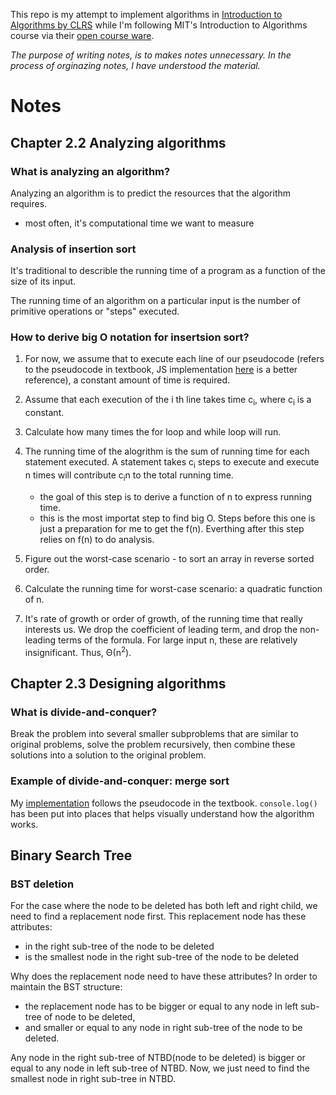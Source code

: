This repo is my attempt to implement algorithms in [Introduction to Algorithms by CLRS](https://www.amazon.com/Introduction-Algorithms-3rd-MIT-Press/dp/0262033844) while I'm following MIT's Introduction to Algorithms course via their [open course ware](https://ocw.mit.edu/courses/electrical-engineering-and-computer-science/6-006-introduction-to-algorithms-fall-2011/index.htm).

*The purpose of writing notes, is to makes notes unnecessary. In the process of orginazing notes, I have understood the material.*

# Notes

## <b>Chapter 2.2 Analyzing algorithms</b>

### What is analyzing an algorithm?
Analyzing an algorithm is to predict the resources that the algorithm requires.
- most often, it's computational time we want to measure


### Analysis of insertion sort
It's traditional to describle the running time of a program as a function of the size of its input.

The running time of an algorithm on a particular input is the number of primitive operations or "steps" executed.

### How to derive big O notation for insertsion sort?
1. For now, we assume that to execute each line of our pseudocode (refers to the pseudocode in textbook, JS implementation [here](https://github.com/eqlz/mit-intro-to-algorithms/blob/master/insertionSort.js) is a better reference), a constant amount of time is required.

1. Assume that each execution of the i th line takes time c<sub>i</sub>, where c<sub>i</sub> is a constant.

1. Calculate how many times the for loop and while loop will run.

1. The running time of the alogrithm is the sum of running time for each statement executed. A statement takes c<sub>i</sub> steps to execute and execute n times will contribute c<sub>i</sub>n to the total running time.
    - the goal of this step is to derive a function of n to express running time.
    - this is the most importat step to find big O. Steps before this one is just a preparation for me to get the f(n). Everthing after this step relies on f(n) to do analysis.

1. Figure out the worst-case scenario - to sort an array in reverse sorted order.

1. Calculate the running time for worst-case scenario: a quadratic function of n.

1. It's rate of growth or order of growth, of the running time that really interests us. We drop the coefficient of leading term, and drop the non-leading terms of the formula. For large input n, these are relatively insignificant. Thus, Θ(n<sup>2</sup>).

## Chapter 2.3 Designing algorithms
### What is divide-and-conquer?
Break the problem into several smaller subproblems that are similar to original problems, solve the problem recursively, then combine these solutions into a solution to the original problem.

### Example of divide-and-conquer: merge sort
My [implementation](https://github.com/eqlz/mit-intro-to-algorithms/blob/master/mergeSort.js) follows the pseudocode in the textbook. ```console.log()``` has been put into places that helps visually understand how the algorithm works.


## Binary Search Tree
### BST deletion
For the case where the node to be deleted has both left and right child, we need to find a replacement node first.
This replacement node has these attributes:
- in the right sub-tree of the node to be deleted
- is the smallest node in the right sub-tree of the node to be deleted

Why does the replacement node need to have these attributes?
In order to maintain the BST structure:
- the replacement node has to be bigger or equal to any node in left sub-tree of node to be deleted,
- and smaller or equal to any node in right sub-tree of the node to be deleted.

Any node in the right sub-tree of NTBD(node to be deleted) is bigger or equal to any node in left sub-tree of NTBD.  Now, we just need to find the smallest node in right sub-tree in NTBD. 